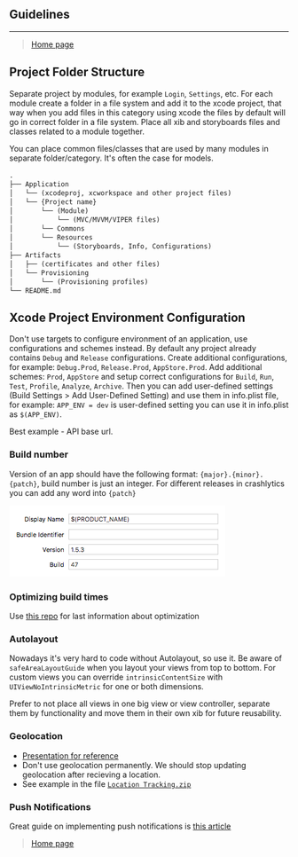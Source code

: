 ## Guidelines
---

> [Home page](/README.md)

## Project Folder Structure

Separate project by modules, for example `Login`, `Settings`, etc. For each module create a folder in a file system and add it to the xcode project, that way when you add files in this category using xcode the files by default will go in correct folder in a file system. Place all xib and storyboards files and classes related to a module together.

You can place common files/classes that are used by many modules in separate folder/category. It's often the case for models.

```
.
├── Application
│   └── (xcodeproj, xcworkspace and other project files)
│   └── {Project name}
│       └── (Module)
│           └── (MVC/MVVM/VIPER files)
│       └── Commons
│       └── Resources
│           └── (Storyboards, Info, Configurations)
├── Artifacts
│   ├── (certificates and other files)
│   └── Provisioning
│       └── (Provisioning profiles)
└── README.md
```

## Xcode Project Environment Configuration

Don't use targets to configure environment of an application, use configurations and schemes instead. By default any project already contains `Debug` and `Release` configurations. Create additional configurations, for example: `Debug.Prod`, `Release.Prod`, `AppStore.Prod`. Add additional schemes: `Prod`, `AppStore` and setup correct configurations for `Build`, `Run`, `Test`, `Profile`, `Analyze`, `Archive`. Then you can add user-defined settings (Build Settings > Add User-Defined Setting) and use them in info.plist file, for example: `APP_ENV = dev` is user-defined setting you can use it in info.plist as `$(APP_ENV)`.

Best example -  API base url.

### Build number

Version of an app should have the following format: `{major}.{minor}.{patch}`, build number is just an integer.
For different releases in crashlytics you can add any word into `{patch}`

![](resources/build-number.png)

### Optimizing build times

Use [this repo](https://github.com/fastred/Optimizing-Swift-Build-Times) for last information about optimization

### Autolayout

Nowadays it's very hard to code without Autolayout, so use it. Be aware of `safeAreaLayoutGuide` when you layout your views from top to bottom.
For custom views you can override `intrinsicContentSize` with `UIViewNoIntrinsicMetric` for one or both dimensions.

Prefer to not place all views in one big view or view controller, separate them by functionality and move them in their own xib for future reusability.

### Geolocation

 - [Presentation for reference](https://my.visme.co/projects/pv07yg0e-background-location-tracking-ios)
 - Don't use geolocation permanently. We should stop updating geolocation after recieving a location.
 - See example in the file [`Location Tracking.zip`](Talks/Presentations/Location%20Tracking.zip)

### Push Notifications

Great guide on implementing push notifications is [this article](https://medium.com/flawless-app-stories/ios-remote-push-notifications-in-a-nutshell-d05f5ccac252)

> [Home page](/README.md)
